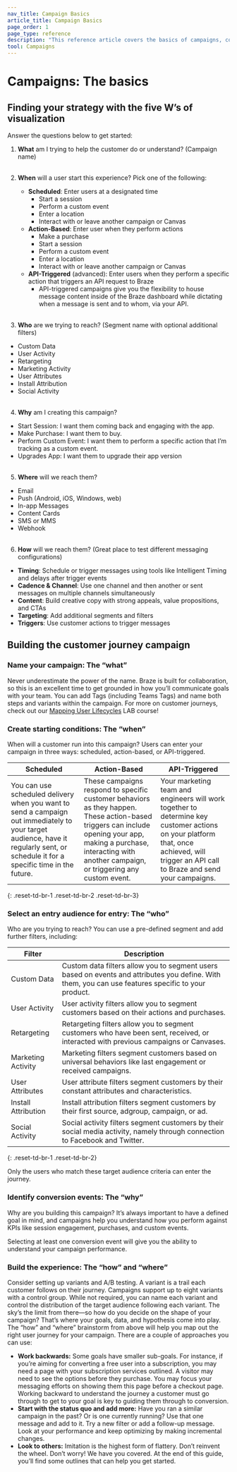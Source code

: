 ```yaml
---
nav_title: Campaign Basics
article_title: Campaign Basics
page_order: 1
page_type: reference
description: "This reference article covers the basics of campaigns, covering various questions you should ask yourself as you set up your first campaigns."
tool: Campaigns
---
```


# Campaigns: The basics

## Finding your strategy with the five W’s of visualization

Answer the questions below to get started:

1. **What** am I trying to help the customer do or understand? (Campaign name)<br><br>

2. **When** will a user start this experience? Pick one of the following:
    * **Scheduled**: Enter users at a designated time
      * Start a session
      * Perform a custom event
      * Enter a location
      * Interact with or leave another campaign or Canvas
    * **Action-Based**: Enter user when they perform actions 
      * Make a purchase
      * Start a session
      * Perform a custom event
      * Enter a location
      * Interact with or leave another campaign or Canvas
    * **API-Triggered** (advanced): Enter users when they perform a specific action that triggers an API request to Braze 
      * API-triggered campaigns give you the flexibility to house message content inside of the Braze dashboard while dictating when a message is sent and to whom, via your API.<br><br>

3. **Who** are we trying to reach? (Segment name with optional additional filters)
  * Custom Data
  * User Activity
  * Retargeting
  * Marketing Activity
  * User Attributes
  * Install Attribution
  * Social Activity<br><br>

4. **Why** am I creating this campaign?
  * Start Session: I want them coming back and engaging with the app.
  * Make Purchase: I want them to buy.
  * Perform Custom Event: I want them to perform a specific action that I’m tracking as a custom event.
  * Upgrades App: I want them to upgrade their app version<br><br>

5. **Where** will we reach them?
  * Email
  * Push (Android, iOS, Windows, web)
  * In-app Messages
  * Content Cards
  * SMS or MMS
  * Webhook<br><br>

6. **How** will we reach them? (Great place to test different messaging configurations)
  * **Timing**: Schedule or trigger messages using tools like Intelligent Timing and delays after trigger events
  * **Cadence & Channel**: Use one channel and then another or sent messages on multiple channels simultaneously
  * **Content**: Build creative copy with strong appeals, value propositions, and CTAs
  * **Targeting**: Add additional segments and filters
  * **Triggers**: Use customer actions to trigger messages

## Building the customer journey campaign

### Name your campaign: The “what”

Never underestimate the power of the name. Braze is built for collaboration, so this is an excellent time to get grounded in how you’ll communicate goals with your team. You can add Tags (including Teams Tags) and name both steps and variants within the campaign. For more on customer journeys, check out our [Mapping User Lifecycles](http://lab.braze.com/mapping-customer-lifecycles) LAB course!

### Create starting conditions: The “when”

When will a customer run into this campaign? Users can enter your campaign in three ways: scheduled, action-based, or API-triggered.

| Scheduled | Action-Based | API-Triggered |
|---|---|---|
|You can use scheduled delivery when you want to send a campaign out immediately to your target audience, have it regularly sent, or schedule it for a specific time in the future. | These campaigns respond to specific customer behaviors as they happen. These action-based triggers can include opening your app, making a purchase, interacting with another campaign, or triggering any custom event. | Your marketing team and engineers will work together to determine key customer actions on your platform that, once achieved, will trigger an API call to Braze and send your campaigns. |
{: .reset-td-br-1 .reset-td-br-2 .reset-td-br-3}

### Select an entry audience for entry: The “who”

Who are you trying to reach? You can use a pre-defined segment and add further filters, including:

| Filter | Description |
|---|---|
| Custom Data | Custom data filters allow you to segment users based on events and attributes you define. With them, you can use features specific to your product. |
| User Activity | User activity filters allow you to segment customers based on their actions and purchases. |
| Retargeting | Retargeting filters allow you to segment customers who have been sent, received, or interacted with previous campaigns or Canvases. |
| Marketing Activity | Marketing filters segment customers based on universal behaviors like last engagement or received campaigns. |
| User Attributes | User attribute filters segment customers by their constant attributes and characteristics. |
| Install Attribution | Install attribution filters segment customers by their first source, adgroup, campaign, or ad. |
| Social Activity | Social activity filters segment customers by their social media activity, namely through connection to Facebook and Twitter. |
{: .reset-td-br-1 .reset-td-br-2}

Only the users who match these target audience criteria can enter the journey.

### Identify conversion events: The “why”

Why are you building this campaign? It’s always important to have a defined goal in mind, and campaigns help you understand how you perform against KPIs like session engagement, purchases, and custom events.

Selecting at least one conversion event will give you the ability to understand your campaign performance.

### Build the experience: The “how” and “where”

Consider setting up variants and A/B testing. A variant is a trail each customer follows on their journey. Campaigns support up to eight variants with a control group. While not required, you can name each variant and control the distribution of the target audience following each variant. The sky’s the limit from there—so how do you decide on the shape of your campaign? That’s where your goals, data, and hypothesis come into play. The “how” and “where” brainstorm from above will help you map out the right user journey for your campaign. There are a couple of approaches you can use:
- **Work backwards:** Some goals have smaller sub-goals. For instance, if you’re aiming for converting a free user into a subscription, you may need a page with your subscription services outlined. A visitor may need to see the options before they purchase. You may focus your messaging efforts on showing them this page before a checkout page. Working backward to understand the journey a customer must go through to get to your goal is key to guiding them through to conversion.
- **Start with the status quo and add more:** Have you ran a similar campaign in the past? Or is one currently running? Use that one message and add to it. Try a new filter or add a follow-up message. Look at your performance and keep optimizing by making incremental changes.
- **Look to others:** Imitation is the highest form of flattery. Don’t reinvent the wheel. Don’t worry! We have you covered. At the end of this guide, you’ll find some outlines that can help you get started.
